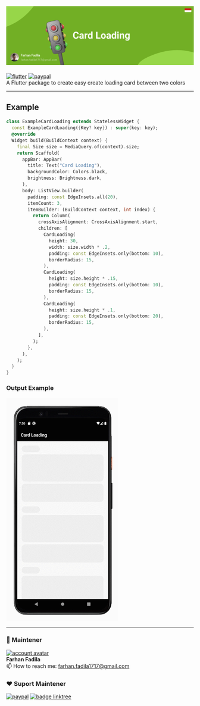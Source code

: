 ## [![cover][]][github]
[![flutter][]][web flutter] [![paypal][]][paypal account] <br>
A Flutter package to create easy create loading card between two colors

---

## Example
```dart
class ExampleCardLoading extends StatelessWidget {
  const ExampleCardLoading({Key? key}) : super(key: key);
  @override
  Widget build(BuildContext context) {
    final Size size = MediaQuery.of(context).size;
    return Scaffold(
      appBar: AppBar(
        title: Text("Card Loading"),
        backgroundColor: Colors.black,
        brightness: Brightness.dark,
      ),
      body: ListView.builder(
        padding: const EdgeInsets.all(20),
        itemCount: 3,
        itemBuilder: (BuildContext context, int index) {
          return Column(
            crossAxisAlignment: CrossAxisAlignment.start,
            children: [
              CardLoading(
                height: 30,
                width: size.width * .2,
                padding: const EdgeInsets.only(bottom: 10),
                borderRadius: 15,
              ),
              CardLoading(
                height: size.height * .15,
                padding: const EdgeInsets.only(bottom: 10),
                borderRadius: 15,
              ),
              CardLoading(
                height: size.height * .1,
                padding: const EdgeInsets.only(bottom: 20),
                borderRadius: 15,
              ),
            ],
          );
        },
      ),
    );
  }
}
```
### Output Example
[![output][]][output]

---

### 🚧 Maintener 
[![account avatar][]][github account] <br>
**Farhan Fadila**<br>
📫 How to reach me: farhan.fadila1717@gmail.com

### ❤️ Suport Maintener
[![paypal][]][paypal account] [![badge linktree][]][linktree account]

[cover]: https://github.com/farhanfadila1717/flutter_package/blob/master/display/card_loading/card_loading.png
[output]: https://github.com/farhanfadila1717/flutter_package/blob/master/display/card_loading/output_card_loading.gif
[flutter]: https://img.shields.io/badge/Platform-Flutter-02569B?logo=flutter
[web flutter]: https://flutter.dev
[paypal]: https://img.shields.io/badge/Donate-PayPal-00457C?logo=paypal
[paypal account]: https://www.paypal.me/farhanfadila1717
[account avatar]: https://avatars.githubusercontent.com/u/43161050?s=80
[github account]: https://github.com/farhanfadila1717
[badge linktree]: https://img.shields.io/badge/Linktree-farhanfadila-orange
[linktree account]: https://linktr.ee/farhanfadila
[github]: https://github.com/farhanfadila1717/card_loading
